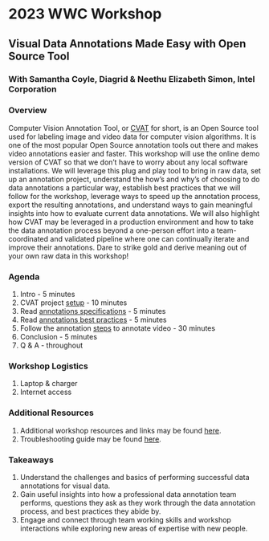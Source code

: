 # 2023 WWC Workshop
## Visual Data Annotations Made Easy with Open Source Tool
### With Samantha Coyle, Diagrid & Neethu Elizabeth Simon, Intel Corporation

### Overview
Computer Vision Annotation Tool, or [CVAT](https://app.cvat.ai/auth/login) for short,
is an Open Source tool used for labeling image and video data for computer vision algorithms.
It is one of the most popular Open Source annotation tools out there and makes video annotations easier and faster.
This workshop will use the online demo version of CVAT so that we don’t have to worry about any local software installations.
We will leverage this plug and play tool to bring in raw data, set up an annotation project,
understand the how’s and why’s of choosing to do data annotations a particular way,
establish best practices that we will follow for the workshop, leverage ways to speed up the annotation process,
export the resulting annotations, and understand ways to gain meaningful insights into how to evaluate current data annotations.
We will also highlight how CVAT may be leveraged in a production environment
and how to take the data annotation process beyond a one-person effort into a team-coordinated and validated pipeline where one can continually iterate and improve their annotations.
Dare to strike gold and derive meaning out of your own raw data in this workshop!

### Agenda
1. Intro - 5 minutes
2. CVAT project [setup](./annotationSteps.md#steps-to-follow-to-create-an-annotation-project) - 10 minutes
3. Read [annotations specifications](./annotationSpecifications.md) - 5 minutes
4. Read [annotations best practices](./annotationBestPractices.md) - 5 minutes
5. Follow the annotation [steps](./annotationSteps.md) to annotate video - 30 minutes
6. Conclusion - 5 minutes
7. Q & A - throughout

### Workshop Logistics
1. Laptop & charger
2. Internet access

### Additional Resources
1. Additional workshop resources and links may be found [here](./resources.md).
2. Troubleshooting guide may be found [here](./troubleshooting.md).

### Takeaways
1. Understand the challenges and basics of performing successful data annotations for visual data.
2. Gain useful insights into how a professional data annotation team performs, 
questions they ask as they work through the data annotation process,
and best practices they abide by.
3. Engage and connect through team working skills and workshop interactions while exploring new areas of expertise with new people.
